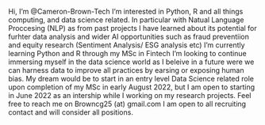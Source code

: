 Hi, I’m @Cameron-Brown-Tech
I’m interested in Python, R and all things computing, and data science related. In particular with Natual Language Proccesing (NLP) as from past projects I have learned about its potential for furhter data analysis and wider AI opportunities such as fraud preventiion and equity research (Sentiment Analysis/ ESG analysis etc)
I’m currently learning Python and R through my MSc in Fintech
I’m looking to continue immersing myself in the data science world as I beleive in a future were we can harness data to improve all practices by earsing or exposing human bias. My dream would be to start in an entry level Data Science related role upon completion of my MSc in early August 2022, but I am open to starting in June 2022 as an intership while I working on my research projects.
Feel free to reach me on Browncg25 (at) gmail.com
I am open to all recruiting contact and will consider all positions.
